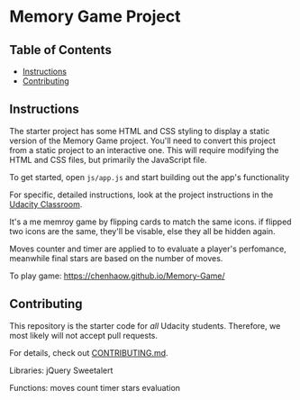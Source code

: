 # Memory Game Project

## Table of Contents

* [Instructions](#instructions)
* [Contributing](#contributing)

## Instructions

The starter project has some HTML and CSS styling to display a static version of the Memory Game project. You'll need to convert this project from a static project to an interactive one. This will require modifying the HTML and CSS files, but primarily the JavaScript file.

To get started, open `js/app.js` and start building out the app's functionality

For specific, detailed instructions, look at the project instructions in the [Udacity Classroom](https://classroom.udacity.com/me).

It's a me memroy game by flipping cards to match the same icons.
if flipped two icons are the same, they'll be visable, else they all be hidden again.

Moves counter and timer are applied to to evaluate a player's perfomance, meanwhile final stars are based on the number of moves.

To play game: https://chenhaow.github.io/Memory-Game/

## Contributing

This repository is the starter code for _all_ Udacity students. Therefore, we most likely will not accept pull requests.

For details, check out [CONTRIBUTING.md](CONTRIBUTING.md).

Libraries:
jQuery
    <script src="https://ajax.googleapis.com/ajax/libs/jquery/3.2.1/jquery.min.js"></script>
Sweetalert
    <script src="https://unpkg.com/sweetalert/dist/sweetalert.min.js"></script>

Functions:
moves count
timer
stars evaluation


